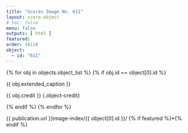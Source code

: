 ```yaml
---
title: "Scores Image No. 611"
layout: score-object
# toc: false
menu: false
outputs: [ html ]
featured: 
order: 16110
object:
  - id: "611"
---
```


{% for obj in objects.object_list %}
{% if obj.id == object[0].id %}

{{ obj.extended_caption }}

{{ obj.credit }} {.object-credit}

{% endif %}
{% endfor %}

<div class="object-credit object-url is-print-only">

{{ publication.url }}image-index/{{ object[0].id }}/ {% if featured %}*{% endif %}

</div>
